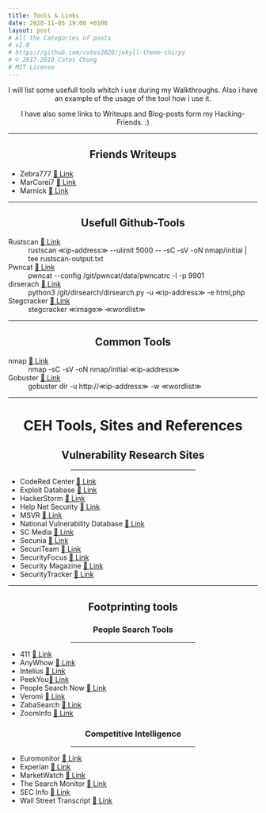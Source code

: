 ```yaml
---
title: Tools & Links
date: 2020-11-05 19:00 +0100
layout: post
# All the Categories of posts
# v2.0
# https://github.com/cotes2020/jekyll-theme-chirpy
# © 2017-2019 Cotes Chung
# MIT License
---
```

<center>
<p>I will list some usefull tools whitch i use during my Walkthroughs. Also i have an example of the usage of the tool how i use it. </p>

<p> I have also some links to Writeups and Blog-posts form my Hacking-Friends. :) </p>
</center>
<hr>
<center>
<h2>Friends Writeups</h2>
</center>
<ul>
	<li>Zebra777 <a href="https://zebra777.github.io" target="_blank">&#x1f517; Link</a></li>
	<li>MarCorei7 <a href="https://marcorei7.wordpress.com/blogposts/" target="_blank">&#x1f517; Link</a></li>
	<li>Marnick <a href=" https://marnick39.gitlab.io/pages" target="_blank">&#x1f517; Link</a></li>
</ul>
<hr>
<center>
<h2>Usefull Github-Tools</h2>
</center>
<dl>
	<dt>Rustscan <a href="https://github.com/RustScan/RustScan" target="_blank">&#x1f517; Link</a></dt>
	<dd>rustscan &#8810;ip-address&#8811; --ulimit 5000 -- -sC -sV -oN nmap/initial | tee rustscan-output.txt</dd>
	<dt>Pwncat <a href="https://github.com/calebstewart/pwncat" target="_blank">&#x1f517; Link</a></dt>
	<dd>pwncat --config /git/pwncat/data/pwncatrc -l -p 9901</dd>
	<dt>dirserach <a href="https://github.com/maurosoria/dirsearch" target="_blank">&#x1f517; Link</a></dt>
	<dd>python3 /git/dirsearch/dirsearch.py -u &#8810;ip-address&#8811; -e html,php</dd>
	<dt>Stegcracker <a href="https://github.com/Paradoxis/StegCracker" target="_blank">&#x1f517; Link</a></dt>
	<dd>stegcracker &#8810;image&#8811; &#8810;wordlist&#8811; </dd>
</dl>


<hr>

<center>
<h2>Common Tools</h2>
</center>
<dl>
	<dt>nmap <a href="https://nmap.org/" target="_blank">&#x1f517; Link</a></dt>
	<dd>nmap -sC -sV -oN nmap/initial &#8810;ip-address&#8811;</dd>
	<dt>Gobuster <a href="https://tools.kali.org/web-applications/gobuster" target="_blank">&#x1f517; Link</a></dt>
	<dd>gobuster dir -u http://&#8810;ip-address&#8811; -w &#8810;wordlist&#8811;</dd>
</dl>

<hr>
<center>
<h1>CEH Tools, Sites and References</h1>
<h2>Vulnerability Research Sites</h2>
<hr style="width:50%">
</center>
<ul>
	<li>CodeRed Center <a href="www.eccouncil.org" target="_blank">&#x1f517; Link</a></li>
	<li>Exploit Database <a href="www.exploit-db.com" target="_blank">&#x1f517; Link</a></li>
	<li>HackerStorm <a href="hackerstrom.co.uk" target="_blank">&#x1f517; Link</a></li>
	<li>Help Net Security <a href="www.net-security.org" target="_blank">&#x1f517; Link</a></li>
	<li>MSVR <a href="https://technet.microsoft.com" target="_blank">&#x1f517; Link</a></li>
	<li>National Vulnerability Database <a href="http://nvd.nist.gov" target="_blank">&#x1f517; Link</a></li>
	<li>SC Media <a href="www.scmagazine.com" target="_blank">&#x1f517; Link</a></li>
	<li>Secunia <a href="www.secunia.com" target="_blank">&#x1f517; Link</a></li>
	<li>SecuriTeam <a href="www.securiteam.com" target="_blank">&#x1f517; Link</a></li>
	<li>SecurityFocus <a href="www.securityfocus.com" target="_blank">&#x1f517; Link</a></li>
	<li>Security Magazine <a href="www.securitymagazine.com" target="_blank">&#x1f517; Link</a></li>
	<li>SecurityTracker <a href="www.securitytracker.com" target="_blank">&#x1f517; Link</a></li>
</ul>
<hr>
<center>
<h2>Footprinting tools</h2>
<h3>People Search Tools</h3>
<hr style="width:50%">
</center>
<ul>
	<li>411 <a href="www.411.com" target="_blank">&#x1f517; Link</a></li>
	<li>AnyWhow <a href="www.anywho.com" target="_blank">&#x1f517; Link</a></li>
	<li>Intelius <a href="www.intelius.com" target="_blank">&#x1f517; Link</a></li>
	<li>PeekYou<a href="www.peekyou.com" target="_blank">&#x1f517; Link</a></li>
	<li>People Search Now <a href="peoplesearchnow.com" target="_blank">&#x1f517; Link</a></li>
	<li>Veromi <a href="www.veromi.net" target="_blank">&#x1f517; Link</a></li>
	<li>ZabaSearch <a href="www.zabasearch.com" target="_blank">&#x1f517; Link</a></li>
	<li>ZoomInfo <a href="http://zoominfo.com" target="_blank">&#x1f517; Link</a></li>
</ul>

<center>
<h3>Competitive Intelligence</h3>
<hr style="width:50%">
</center>
<ul>
	<li>Euromonitor <a href="www.euromonitor.com" target="_blank">&#x1f517; Link</a></li>
	<li>Experian <a href="www.experian.com" target="_blank">&#x1f517; Link</a></li>
	<li>MarketWatch <a href="www.marketwatch.com" target="_blank">&#x1f517; Link</a></li>
	<li>The Search Monitor <a href="www.thesearchmonitor.com" target="_blank">&#x1f517; Link</a></li>
	<li>SEC Info <a href="www.secinfo.com" target="_blank">&#x1f517; Link</a></li>
	<li>Wall Street Transcript <a href="www.twst.com" target="_blank">&#x1f517; Link</a></li>
</ul>
